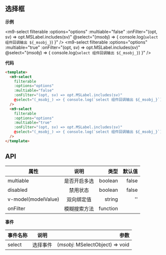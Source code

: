 ## 选择框

**示例**

<m9-select
  filterable
  :options="options"
  :multiable="false"
  :onFilter="(opt, sv) => opt.MSLabel.includes(sv)"
  @select="(_msobj_) => { console.log(`select 组件回调输出 ${_msobj_}`) }"
/>
<m9-select
  filterable
  :options="options"
  :multiable="true"
  :onFilter="(opt, sv) => opt.MSLabel.includes(sv)"
  @select="(_msobj_) => { console.log(`select 组件回调输出 ${_msobj_}`) }"
/>

**代码**

```html
<template>
  <m9-select
    filterable
    :options="options"
    :multiable="false"
    :onFilter="(opt, sv) => opt.MSLabel.includes(sv)"
    @select="(_msobj_) => { console.log(`select 组件回调输出 ${_msobj_}`) }"
  />
  <m9-select
    filterable
    :options="options"
    :multiable="true"
    :onFilter="(opt, sv) => opt.MSLabel.includes(sv)"
    @select="(_msobj_) => { console.log(`select 组件回调输出 ${_msobj_}`) }"
  />
</template>
```

## API

| 属性               | 说明           | 类型    | 默认值 |
| ------------------ |:-------------:| -------:| ------:|
| multiable          | 是否开启多选   | boolean |  false |
| disabled           | 禁用状态       | boolean |  false |
| v-model(modelValue)| 双向绑定值     | string  |  ''    |
| onFilter           | 模糊搜索方法   | function |       |

**事件**

| 事件名称 | 说明    | 参数                   |
| --------|:-------:| ----------------------:|
| select  | 选择事件 | (_msobj_: MSelectObject) => void |

<script setup>
  import M9Select from './Select'
  const options = [
    { label: '目水悠之', value: 'mu-shui' },
    { label: '孔雀王族三公主-傲熙弦', value: 'a0-xi-xian' },
    { label: '释无泪', value: 'shi-wu-lei' },
    { label: '三花聚顶', value: 'san-hua' },
    { label: '五气朝元', value: 'wu-qi' },
    { label: '天人合一', value: 'he-yi' },
    { label: '曲径通幽', value: 'qu-jing' },
    { label: '三千青丝云飞扬', value: 'san-qian' },
    ...Array.from({ length: 10000 }, (_, i) => {
      return { label: '美九-' + i, value: 'miku-' + i }
    })
  ]
</script>
<style lang="scss">
  /* @import './Input.scss'; */
</style>
